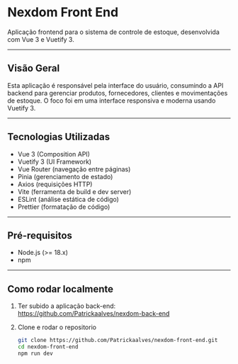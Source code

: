 # Nexdom Front End

Aplicação frontend para o sistema de controle de estoque, desenvolvida com Vue 3 e Vuetify 3.

---

## Visão Geral

Esta aplicação é responsável pela interface do usuário, consumindo a API backend para gerenciar produtos, fornecedores, clientes e movimentações de estoque. O foco foi em uma interface responsiva e moderna usando Vuetify 3.

---

## Tecnologias Utilizadas

- Vue 3 (Composition API)  
- Vuetify 3 (UI Framework)  
- Vue Router (navegação entre páginas)  
- Pinia (gerenciamento de estado)  
- Axios (requisições HTTP)  
- Vite (ferramenta de build e dev server)  
- ESLint (análise estática de código)  
- Prettier (formatação de código)  

---

## Pré-requisitos

- Node.js (>= 18.x)  
- npm

---

## Como rodar localmente
1. Ter subido a aplicação back-end: https://github.com/Patrickaalves/nexdom-back-end

2. Clone e rodar o repositorio

   ```bash
   git clone https://github.com/Patrickaalves/nexdom-front-end.git
   cd nexdom-front-end
   npm run dev

